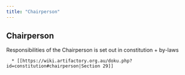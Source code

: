 ```yaml
---
title: "Chairperson"
---
```

## Chairperson

Responsibilities of the Chairperson is set out in constitution + by-laws

      * [[https://wiki.artifactory.org.au/doku.php?id=constitution#chairperson|Section 29]]
